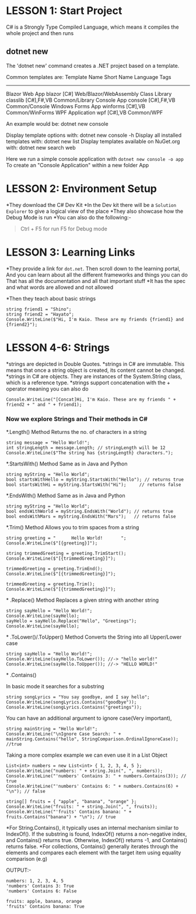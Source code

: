 # LESSON 1: Start Project

C# is a Strongly Type Compiled Language, which means it compiles the whole project and then runs

## dotnet new

The 'dotnet new' command creates a .NET project based on a template.

Common templates are:
Template Name Short Name Language Tags

---

Blazor Web App blazor [C#] Web/Blazor/WebAssembly
Class Library classlib [C#],F#,VB Common/Library
Console App console [C#],F#,VB Common/Console
Windows Forms App winforms [C#],VB Common/WinForms
WPF Application wpf [C#],VB Common/WPF

An example would be:
dotnet new console

Display template options with:
dotnet new console -h
Display all installed templates with:
dotnet new list
Display templates available on NuGet.org with:
dotnet new search web

Here we run a simple console application with
`dotnet new console -o app`
To create an "Console Application" within a new folder App

# LESSON 2: Environment Setup

\*They download the C# Dev Kit
\*In the Dev kit there will be a `Solution Explorer` to give a logical view of the place
\*They also showcase how the Debug Mode is run
\*You can also do the following:-

> Ctrl + F5 for run
> F5 for Debug mode

# LESSON 3: Learning Links

\*They provide a link for `dot.net`. Then scroll down to the learning portal,
And you can learn about all the different frameworks and things you can do
That has all the documentation and all that important stuff
\*It has the spec and what words are allowed and not allowed

\*Then they teach about basic strings

```
string friend1 = "Shino";
string friend2 = "Hayato";
Console.WriteLine($"Hi, I'm Kaio. These are my friends {friend1} and {friend2}");
```

# LESSON 4-6: Strings

\*strings are depicted in Double Quotes.
\*strings in C# are immutable. This means that once a string object is created, its content cannot be changed.
\*strings in C# are objects. They are instances of the System.String class, which is a reference type.
\*strings support concatenation with the + operator meaning you can also do

```
Console.WriteLine("[Concat]Hi, I'm Kaio. These are my friends " + friend2 + " and " + friend1);
```

### Now we explore Strings and Their methods in C#

\*.Length() Method
Returns the no. of characters in a string

```
string message = "Hello World!";
int stringLength = message.Length; // stringLength will be 12
Console.WriteLine($"The string has {stringLength} characters.");
```

\*.StartsWith() Method
Same as in Java and Python

```
string myString = "Hello World";
bool startsWithHello = myString.StartsWith("Hello"); // returns true
bool startsWithHi = myString.StartsWith("Hi");     // returns false
```

\*.EndsWith() Method
Same as in Java and Python

```
string myString = "Hello World";
bool endsWithWorld = myString.EndsWith("World"); // returns true
bool endsWithMars = myString.EndsWith("Mars");   // returns false
```

\*.Trim() Method
Allows you to trim spaces from a string

```
string greeting = "      Hello World!       ";
Console.WriteLine($"[{greeting}]");

string trimmedGreeting = greeting.TrimStart();
Console.WriteLine($"[{trimmedGreeting}]");

trimmedGreeting = greeting.TrimEnd();
Console.WriteLine($"[{trimmedGreeting}]");

trimmedGreeting = greeting.Trim();
Console.WriteLine($"[{trimmedGreeting}]");
```

\* .Replace() Method
Replaces a given string with another string

```
string sayHello = "Hello World!";
Console.WriteLine(sayHello);
sayHello = sayHello.Replace("Hello", "Greetings");
Console.WriteLine(sayHello);
```

\* .ToLower()/.ToUpper() Method
Converts the String into all Upper/Lower case

```
string sayHello = "Hello World!";
Console.WriteLine(sayHello.ToLower()); //-> "hello world!"
Console.WriteLine(sayHello.ToUpper()); //-> "HELLO WORLD!"
```

\* .Contains()

In basic mode it searches for a substring

```
string songLyrics = "You say goodbye, and I say hello";
Console.WriteLine(songLyrics.Contains("goodbye"));
Console.WriteLine(songLyrics.Contains("greetings"));
```

You can have an additional argument to ignore case(Very important),

```
string mainString = "Hello World!";
Console.WriteLine("\nIgnore Case Search: " + mainString.Contains("hello", StringComparison.OrdinalIgnoreCase)); //true
```

Taking a more complex example we can even use it in a List Object

```
List<int> numbers = new List<int> { 1, 2, 3, 4, 5 };
Console.WriteLine("numbers: " + string.Join(", ", numbers));
Console.WriteLine("'numbers' Contains 3: " + numbers.Contains(3)); // true
Console.WriteLine("'numbers' Contains 6: " + numbers.Contains(6) + "\n"); // false

string[] fruits = { "apple", "banana", "orange" };
Console.WriteLine("fruits: " + string.Join(", ", fruits));
Console.WriteLine("'fruits' Contains banana: " + fruits.Contains("banana") + "\n"); // true
```

\*For String.Contains(), it typically uses an internal mechanism similar to IndexOf(). If the substring is found, IndexOf() returns a non-negative index, and Contains() returns true. Otherwise, IndexOf() returns -1, and Contains() returns false.
\*For collections, Contains() generally iterates through the elements and compares each element with the target item using equality comparison (e.g)

OUTPUT:-

```
numbers: 1, 2, 3, 4, 5
'numbers' Contains 3: True
'numbers' Contains 6: False

fruits: apple, banana, orange
'fruits' Contains banana: True
```

